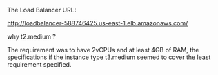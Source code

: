 The Load Balancer URL:

http://loadbalancer-588746425.us-east-1.elb.amazonaws.com/


why t2.medium ?

The requirement was to have 2vCPUs and at least 4GB of RAM, the specifications if the instance type t3.medium seemed to cover the least requirement specified.